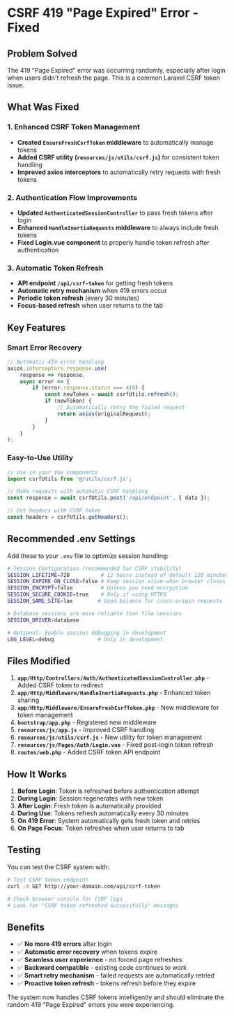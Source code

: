 # CSRF 419 "Page Expired" Error - Fixed

## Problem Solved
The 419 "Page Expired" error was occurring randomly, especially after login when users didn't refresh the page. This is a common Laravel CSRF token issue.

## What Was Fixed

### 1. Enhanced CSRF Token Management
- **Created `EnsureFreshCsrfToken` middleware** to automatically manage tokens
- **Added CSRF utility (`resources/js/utils/csrf.js`)** for consistent token handling
- **Improved axios interceptors** to automatically retry requests with fresh tokens

### 2. Authentication Flow Improvements
- **Updated `AuthenticatedSessionController`** to pass fresh tokens after login
- **Enhanced `HandleInertiaRequests` middleware** to always include fresh tokens
- **Fixed Login.vue component** to properly handle token refresh after authentication

### 3. Automatic Token Refresh
- **API endpoint `/api/csrf-token`** for getting fresh tokens
- **Automatic retry mechanism** when 419 errors occur
- **Periodic token refresh** (every 30 minutes)
- **Focus-based refresh** when user returns to the tab

## Key Features

### Smart Error Recovery
```javascript
// Automatic 419 error handling
axios.interceptors.response.use(
    response => response,
    async error => {
        if (error.response.status === 419) {
            const newToken = await csrfUtils.refresh();
            if (newToken) {
                // Automatically retry the failed request
                return axios(originalRequest);
            }
        }
    }
);
```

### Easy-to-Use Utility
```javascript
// Use in your Vue components
import csrfUtils from '@/utils/csrf.js';

// Make requests with automatic CSRF handling
const response = await csrfUtils.post('/api/endpoint', { data });

// Get headers with CSRF token
const headers = csrfUtils.getHeaders();
```

## Recommended .env Settings

Add these to your `.env` file to optimize session handling:

```bash
# Session Configuration (recommended for CSRF stability)
SESSION_LIFETIME=720          # 12 hours instead of default 120 minutes
SESSION_EXPIRE_ON_CLOSE=false # Keep session alive when browser closes
SESSION_ENCRYPT=false         # Unless you need encryption
SESSION_SECURE_COOKIE=true    # Only if using HTTPS
SESSION_SAME_SITE=lax        # Good balance for cross-origin requests

# Database sessions are more reliable than file sessions
SESSION_DRIVER=database

# Optional: Enable session debugging in development
LOG_LEVEL=debug              # Only in development
```

## Files Modified

1. **`app/Http/Controllers/Auth/AuthenticatedSessionController.php`** - Added CSRF token to redirect
2. **`app/Http/Middleware/HandleInertiaRequests.php`** - Enhanced token sharing
3. **`app/Http/Middleware/EnsureFreshCsrfToken.php`** - New middleware for token management
4. **`bootstrap/app.php`** - Registered new middleware
5. **`resources/js/app.js`** - Improved CSRF handling
6. **`resources/js/utils/csrf.js`** - New utility for token management
7. **`resources/js/Pages/Auth/Login.vue`** - Fixed post-login token refresh
8. **`routes/web.php`** - Added CSRF token API endpoint

## How It Works

1. **Before Login**: Token is refreshed before authentication attempt
2. **During Login**: Session regenerates with new token
3. **After Login**: Fresh token is automatically provided
4. **During Use**: Tokens refresh automatically every 30 minutes
5. **On 419 Error**: System automatically gets fresh token and retries
6. **On Page Focus**: Token refreshes when user returns to tab

## Testing

You can test the CSRF system with:

```bash
# Test CSRF token endpoint
curl -X GET http://your-domain.com/api/csrf-token

# Check browser console for CSRF logs
# Look for "CSRF token refreshed successfully" messages
```

## Benefits

- ✅ **No more 419 errors** after login
- ✅ **Automatic error recovery** when tokens expire
- ✅ **Seamless user experience** - no forced page refreshes
- ✅ **Backward compatible** - existing code continues to work
- ✅ **Smart retry mechanism** - failed requests are automatically retried
- ✅ **Proactive token refresh** - tokens refresh before they expire

The system now handles CSRF tokens intelligently and should eliminate the random 419 "Page Expired" errors you were experiencing. 